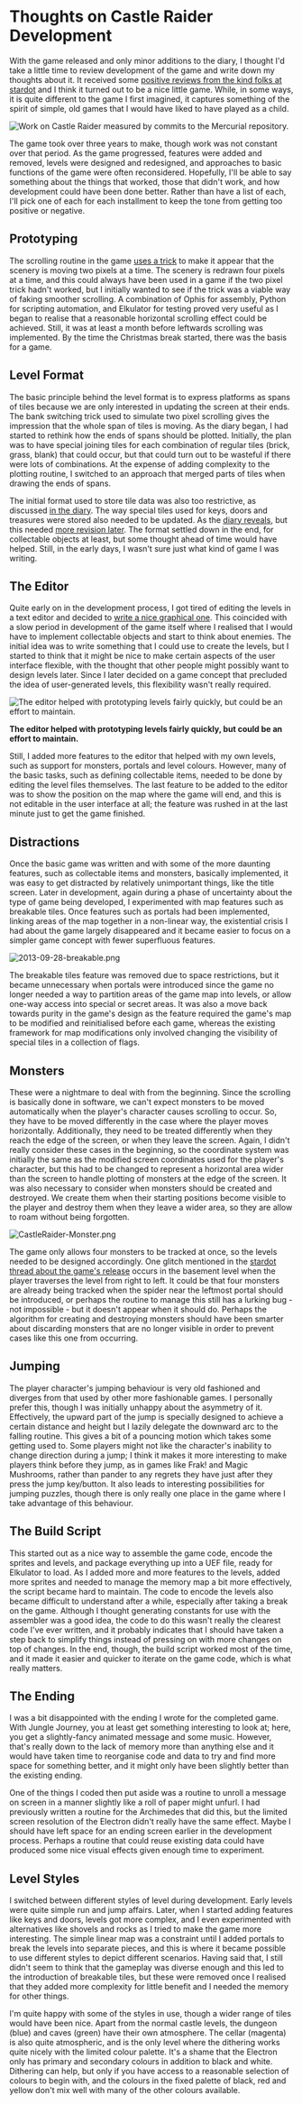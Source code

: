 # Thoughts on Castle Raider Development

With the game released and only minor additions to the diary, I thought I'd take a little time to review development of the game and write down my thoughts about it. It received some [positive reviews from the kind folks at stardot](http://stardot.org.uk/forums/viewtopic.php?f=1&t=8991) and I think it turned out to be a nice little game. While, in some ways, it is quite different to the game I first imagined, it captures something of the spirit of simple, old games that I would have liked to have played as a child.

![Work on Castle Raider measured by commits to the Mercurial repository.](../../retrosoftwarecouk_wiki-20160918-wikidump/images/Castle-Raider-activity.png "Work on Castle Raider measured by commits to the Mercurial repository.")

The game took over three years to make, though work was not constant over that period. As the game progressed, features were added and removed, levels were designed and redesigned, and approaches to basic functions of the game were often reconsidered. Hopefully, I'll be able to say something about the things that worked, those that didn't work, and how development could have been done better. Rather than have a list of each, I'll pick one of each for each installment to keep the tone from getting too positive or negative.

## Prototyping

The scrolling routine in the game [uses a trick](http://www.retrosoftware.co.uk/wiki/index.php/Castle_Raider/DevelopmentDiary#Laying_Foundations_.282012-01-07.2C_2012-01-08.29) to make it appear that the scenery is moving two pixels at a time. The scenery is redrawn four pixels at a time, and this could always have been used in a game if the two pixel trick hadn't worked, but I initially wanted to see if the trick was a viable way of faking smoother scrolling. A combination of Ophis for assembly, Python for scripting automation, and Elkulator for testing proved very useful as I began to realise that a reasonable horizontal scrolling effect could be achieved. Still, it was at least a month before leftwards scrolling was implemented. By the time the Christmas break started, there was the basis for a game.

## Level Format

The basic principle behind the level format is to express platforms as spans of tiles because we are only interested in updating the screen at their ends. The bank switching trick used to simulate two pixel scrolling gives the impression that the whole span of tiles is moving. As the diary began, I had started to rethink how the ends of spans should be plotted. Initially, the plan was to have special joining tiles for each combination of regular tiles (brick, grass, blank) that could occur, but that could turn out to be wasteful if there were lots of combinations. At the expense of adding complexity to the plotting routine, I switched to an approach that merged parts of tiles when drawing the ends of spans.

The initial format used to store tile data was also too restrictive, as discussed [in the diary](http://www.retrosoftware.co.uk/wiki/index.php/Castle_Raider/DevelopmentDiary#Background_on_Foreground_.282012-01-15.29). The way special tiles used for keys, doors and treasures were stored also needed to be updated. As the [diary reveals](http://www.retrosoftware.co.uk/wiki/index.php/Castle_Raider/DevelopmentDiary#Picking_Things_Up_.282012-05-04.29), but this needed [more revision later](http://www.retrosoftware.co.uk/wiki/index.php/Castle_Raider/DevelopmentDiary#Picking_Things_Up_.282012-05-04.29). The format settled down in the end, for collectable objects at least, but some thought ahead of time would have helped. Still, in the early days, I wasn't sure just what kind of game I was writing.

## The Editor

Quite early on in the development process, I got tired of editing the levels in a text editor and decided to [write a nice graphical one](http://www.retrosoftware.co.uk/wiki/index.php/Castle_Raider/DevelopmentDiary#Construction_Kit_.282012-03-17.29). This coincided with a slow period in development of the game itself where I realised that I would have to implement collectable objects and start to think about enemies. The initial idea was to write something that I could use to create the levels, but I started to think that it might be nice to make certain aspects of the user interface flexible, with the thought that other people might possibly want to design levels later. Since I later decided on a game concept that precluded the idea of user-generated levels, this flexibility wasn't really required.

![The editor helped with prototyping levels fairly quickly, but could be an effort to maintain.](../../retrosoftwarecouk_wiki-20160918-wikidump/images/Editor1-half.png "fig:The editor helped with prototyping levels fairly quickly, but could be an effort to maintain.")

**The editor helped with prototyping levels fairly quickly, but could be an effort to maintain.**

Still, I added more features to the editor that helped with my own levels, such as support for monsters, portals and level colours. However, many of the basic tasks, such as defining collectable items, needed to be done by editing the level files themselves. The last feature to be added to the editor was to show the position on the map where the game will end, and this is not editable in the user interface at all; the feature was rushed in at the last minute just to get the game finished.

## Distractions

Once the basic game was written and with some of the more daunting features, such as collectable items and monsters, basically implemented, it was easy to get distracted by relatively unimportant things, like the title screen. Later in development, again during a phase of uncertainty about the type of game being developed, I experimented with map features such as breakable tiles. Once features such as portals had been implemented, linking areas of the map together in a non-linear way, the existential crisis I had about the game largely disappeared and it became easier to focus on a simpler game concept with fewer superfluous features.

![](../../retrosoftwarecouk_wiki-20160918-wikidump/images/2013-09-28-breakable.png "2013-09-28-breakable.png")

The breakable tiles feature was removed due to space restrictions, but it became unnecessary when portals were introduced since the game no longer needed a way to partition areas of the game map into levels, or allow one-way access into special or secret areas. It was also a move back towards purity in the game's design as the feature required the game's map to be modified and reinitialised before each game, whereas the existing framework for map modifications only involved changing the visibility of special tiles in a collection of flags.

## Monsters

These were a nightmare to deal with from the beginning. Since the scrolling is basically done in software, we can't expect monsters to be moved automatically when the player's character causes scrolling to occur. So, they have to be moved differently in the case where the player moves horizontally. Additionally, they need to be treated differently when they reach the edge of the screen, or when they leave the screen. Again, I didn't really consider these cases in the beginning, so the coordinate system was initially the same as the modified screen coordinates used for the player's character, but this had to be changed to represent a horizontal area wider than the screen to handle plotting of monsters at the edge of the screen. It was also necessary to consider when monsters should be created and destroyed. We create them when their starting positions become visible to the player and destroy them when they leave a wider area, so they are allow to roam without being forgotten.

![](../../retrosoftwarecouk_wiki-20160918-wikidump/images/CastleRaider-Monster.png "CastleRaider-Monster.png")

The game only allows four monsters to be tracked at once, so the levels needed to be designed accordingly. One glitch mentioned in the [stardot thread about the game's release](http://stardot.org.uk/forums/viewtopic.php?f=1&t=8991&p=102332#p100898) occurs in the basement level when the player traverses the level from right to left. It could be that four monsters are already being tracked when the spider near the leftmost portal should be introduced, or perhaps the routine to manage this still has a lurking bug - not impossible - but it doesn't appear when it should do. Perhaps the algorithm for creating and destroying monsters should have been smarter about discarding monsters that are no longer visible in order to prevent cases like this one from occurring.

## Jumping

The player character's jumping behaviour is very old fashioned and diverges from that used by other more fashionable games. I personally prefer this, though I was initially unhappy about the asymmetry of it. Effectively, the upward part of the jump is specially designed to achieve a certain distance and height but I lazily delegate the downward arc to the falling routine. This gives a bit of a pouncing motion which takes some getting used to. Some players might not like the character's inability to change direction during a jump; I think it makes it more interesting to make players think before they jump, as in games like Frak! and Magic Mushrooms, rather than pander to any regrets they have just after they press the jump key/button. It also leads to interesting possibilities for jumping puzzles, though there is only really one place in the game where I take advantage of this behaviour.

## The Build Script

This started out as a nice way to assemble the game code, encode the sprites and levels, and package everything up into a UEF file, ready for Elkulator to load. As I added more and more features to the levels, added more sprites and needed to manage the memory map a bit more effectively, the script became hard to maintain. The code to encode the levels also became difficult to understand after a while, especially after taking a break on the game. Although I thought generating constants for use with the assembler was a good idea, the code to do this wasn't really the clearest code I've ever written, and it probably indicates that I should have taken a step back to simplify things instead of pressing on with more changes on top of changes. In the end, though, the build script worked most of the time, and it made it easier and quicker to iterate on the game code, which is what really matters.

## The Ending

I was a bit disappointed with the ending I wrote for the completed game. With Jungle Journey, you at least get something interesting to look at; here, you get a slightly-fancy animated message and some music. However, that's really down to the lack of memory more than anything else and it would have taken time to reorganise code and data to try and find more space for something better, and it might only have been slightly better than the existing ending.

One of the things I coded then put aside was a routine to unroll a message on screen in a manner slightly like a roll of paper might unfurl. I had previously written a routine for the Archimedes that did this, but the limited screen resolution of the Electron didn't really have the same effect. Maybe I should have left space for an ending screen earlier in the development process. Perhaps a routine that could reuse existing data could have produced some nice visual effects given enough time to experiment.

## Level Styles

I switched between different styles of level during development. Early levels were quite simple run and jump affairs. Later, when I started adding features like keys and doors, levels got more complex, and I even experimented with alternatives like shovels and rocks as I tried to make the game more interesting. The simple linear map was a constraint until I added portals to break the levels into separate pieces, and this is where it became possible to use different styles to depict different scenarios. Having said that, I still didn't seem to think that the gameplay was diverse enough and this led to the introduction of breakable tiles, but these were removed once I realised that they added more complexity for little benefit and I needed the memory for other things.

I'm quite happy with some of the styles in use, though a wider range of tiles would have been nice. Apart from the normal castle levels, the dungeon (blue) and caves (green) have their own atmosphere. The cellar (magenta) is also quite atmospheric, and is the only level where the dithering works quite nicely with the limited colour palette. It's a shame that the Electron only has primary and secondary colours in addition to black and white. Dithering can help, but only if you have access to a reasonable selection of colours to begin with, and the colours in the fixed palette of black, red and yellow don't mix well with many of the other colours available.
